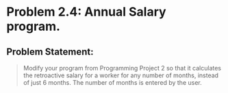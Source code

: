 # Problem 2.4: Annual Salary program.

## Problem Statement:

> Modify your program from Programming Project 2 so that it calculates the
retroactive salary for a worker for any number of months, instead of just
6 months. The number of months is entered by the user.